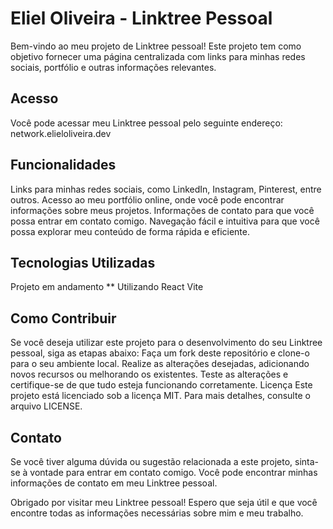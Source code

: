 # Eliel Oliveira - Linktree Pessoal #
Bem-vindo ao meu projeto de Linktree pessoal! Este projeto tem como objetivo fornecer uma página centralizada com links para minhas redes sociais, portfólio e outras informações relevantes.

## Acesso ##
Você pode acessar meu Linktree pessoal pelo seguinte endereço: network.elieloliveira.dev

## Funcionalidades ##
Links para minhas redes sociais, como LinkedIn, Instagram, Pinterest, entre outros.
Acesso ao meu portfólio online, onde você pode encontrar informações sobre meus projetos.
Informações de contato para que você possa entrar em contato comigo.
Navegação fácil e intuitiva para que você possa explorar meu conteúdo de forma rápida e eficiente.

## Tecnologias Utilizadas ##

Projeto em andamento **
Utilizando React Vite

## Como Contribuir ##

Se você deseja utilizar este projeto para o desenvolvimento do seu Linktree pessoal, siga as etapas abaixo:
Faça um fork deste repositório e clone-o para o seu ambiente local.
Realize as alterações desejadas, adicionando novos recursos ou melhorando os existentes.
Teste as alterações e certifique-se de que tudo esteja funcionando corretamente.
Licença
Este projeto está licenciado sob a licença MIT. Para mais detalhes, consulte o arquivo LICENSE.

## Contato ##
Se você tiver alguma dúvida ou sugestão relacionada a este projeto, sinta-se à vontade para entrar em contato comigo. Você pode encontrar minhas informações de contato em meu Linktree pessoal.

Obrigado por visitar meu Linktree pessoal! Espero que seja útil e que você encontre todas as informações necessárias sobre mim e meu trabalho.
